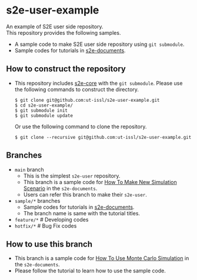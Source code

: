 # s2e-user-example
An example of S2E user side repository.  
This repository provides the following samples.
- A sample code to make S2E user side repository using `git submodule`.
- Sample codes for tutorials in [s2e-documents](https://github.com/ut-issl/s2e-documents).

## How to construct the repository

- This repository includes [s2e-core](https://github.com/ut-issl/s2e-core) with the `git submodule`. Please use the following commands to construct the directory.
  ```
  $ git clone git@github.com:ut-issl/s2e-user-example.git
  $ cd s2e-user-example/
  $ git submodule init
  $ git submodule update
  ```
  Or use the following command to clone the repository.
  ```
  $ git clone --recursive git@github.com:ut-issl/s2e-user-example.git
  ```

## Branches

- `main` branch
  - This is the simplest `s2e-user` repository.
  - This branch is a sample code for [How To Make New Simulation Scenario](https://github.com/ut-issl/s2e-documents/blob/develop/Tutorials/HowToMakeNewSimulationScenario.md) in the `s2e-documents`.
  - Users can refer this branch to make their `s2e-user`.
- `sample/*` branches
  - Sample codes for tutorials in [s2e-documents](https://github.com/ut-issl/s2e-documents).
  - The branch name is same with the tutorial titles.
- `feature/*`   # Developing codes
- `hotfix/*`    # Bug Fix codes

## How to use this branch

- This branch is a sample code for [How To Use Monte Carlo Simulation](https://github.com/ut-issl/s2e-documents/blob/develop/Tutorials/HowToUseMonteCarloSimulation.md) in the `s2e-documents`.
- Please follow the tutorial to learn how to use the sample code.
